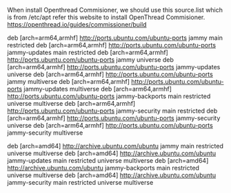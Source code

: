 When install Openthread Commisioner, we should use this source.list which is from /etc/apt
refer this website to install OpenThread Commisioner.          https://openthread.io/guides/commissioner/build



deb [arch=arm64,armhf] http://ports.ubuntu.com/ubuntu-ports jammy main restricted
deb [arch=arm64,armhf] http://ports.ubuntu.com/ubuntu-ports jammy-updates main restricted
deb [arch=arm64,armhf] http://ports.ubuntu.com/ubuntu-ports jammy universe
deb [arch=arm64,armhf] http://ports.ubuntu.com/ubuntu-ports jammy-updates universe
deb [arch=arm64,armhf] http://ports.ubuntu.com/ubuntu-ports jammy multiverse
deb [arch=arm64,armhf] http://ports.ubuntu.com/ubuntu-ports jammy-updates multiverse
deb [arch=arm64,armhf] http://ports.ubuntu.com/ubuntu-ports jammy-backports main restricted universe multiverse
deb [arch=arm64,armhf] http://ports.ubuntu.com/ubuntu-ports jammy-security main restricted
deb [arch=arm64,armhf] http://ports.ubuntu.com/ubuntu-ports jammy-security universe
deb [arch=arm64,armhf] http://ports.ubuntu.com/ubuntu-ports jammy-security multiverse

deb [arch=amd64] http://archive.ubuntu.com/ubuntu jammy main restricted universe multiverse
deb [arch=amd64] http://archive.ubuntu.com/ubuntu jammy-updates main restricted universe multiverse
deb [arch=amd64] http://archive.ubuntu.com/ubuntu jammy-backports main restricted universe multiverse
deb [arch=amd64] http://archive.ubuntu.com/ubuntu jammy-security main restricted universe multiverse
